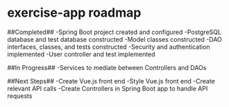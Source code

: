 # exercise-app roadmap

##Completed##
-Spring Boot project created and configured
-PostgreSQL database and test database constructed
-Model classes constructed
-DAO interfaces, classes, and tests constructed
-Security and authentication implemented
-User controller and test implemented

##In Progress##
-Services to mediate between Controllers and DAOs

##Next Steps##
-Create Vue.js front end
-Style Vue.js front end
-Create relevant API calls
-Create Controllers in Spring Boot app to handle API requests
